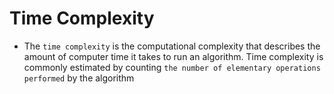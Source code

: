 # Time Complexity

- The `time complexity` is the computational complexity that describes the amount of computer time it takes to run an algorithm. Time complexity is commonly estimated by counting `the number of elementary operations performed` by the algorithm

